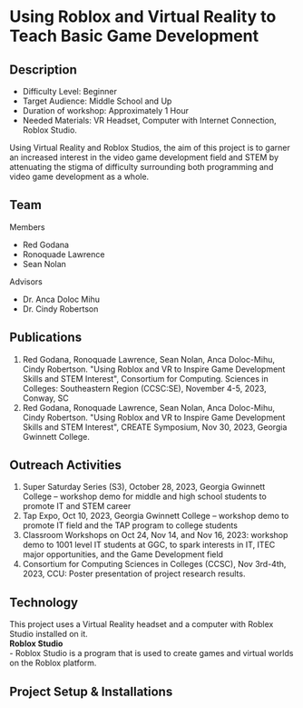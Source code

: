 # Using Roblox and Virtual Reality to Teach Basic Game Development
## Description
- Difficulty Level: Beginner <br>
- Target Audience: Middle School and Up <br>
- Duration of workshop: Approximately 1 Hour <br>
- Needed Materials: VR Headset, Computer with Internet Connection, Roblox Studio. <br>
<p> Using Virtual Reality and Roblox Studios, the aim of this project is to garner an increased interest in the video game development field and STEM by attenuating the stigma of difficulty surrounding both programming and video game development as a whole. </p>

## Team
Members <br>
- Red Godana <br>
- Ronoquade Lawrence <br>
- Sean Nolan <br>

Advisors <br>

- Dr. Anca Doloc Mihu <br>
- Dr. Cindy Robertson <br>

## Publications
1. Red Godana, Ronoquade Lawrence, Sean Nolan, Anca Doloc-Mihu, Cindy Robertson. "Using Roblox and VR to Inspire Game Development Skills and STEM Interest", Consortium for Computing. Sciences in Colleges: Southeastern Region (CCSC:SE), November 4-5, 2023, Conway, SC
2. Red Godana, Ronoquade Lawrence, Sean Nolan, Anca Doloc-Mihu, Cindy Robertson. "Using Roblox and VR to Inspire Game Development Skills and STEM Interest", CREATE Symposium, Nov 30, 2023, Georgia Gwinnett College.

## Outreach Activities
1. Super Saturday Series (S3), October 28, 2023, Georgia Gwinnett College – workshop demo for middle and high school students to promote IT and STEM career
2. Tap Expo, Oct 10, 2023, Georgia Gwinnett College – workshop demo to promote IT field and the TAP program to college students
3. Classroom Workshops on Oct 24, Nov 14, and Nov 16, 2023: workshop demo to 1001 level IT students at GGC, to spark interests in IT, ITEC major opportunities, and the Game Development field
4. Consortium for Computing Sciences in Colleges (CCSC), Nov 3rd-4th, 2023, CCU: Poster presentation of project research results.

## Technology
<p>This project uses a Virtual Reality headset and a computer with Roblex Studio installed on it. <br>
<b>Roblox Studio</b> <br> 
- Roblox Studio is a program that is used to create games and virtual worlds on the Roblox platform. </p>

## Project Setup & Installations
